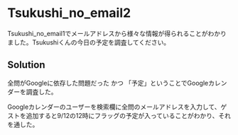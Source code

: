 # Tsukushi_no_email2
Tsukushi_no_email1でメールアドレスから様々な情報が得られることがわかりました。Tsukushiくんの今日の予定を調査してください。

## Solution
全問がGoogleに依存した問題だった かつ 「予定」ということでGoogleカレンダーを調査した。

Googleカレンダーのユーザーを検索欄に全問のメールアドレスを入力して、ゲストを追加すると9/12の12時にフラッグの予定が入っていることがわかり、それを通した。